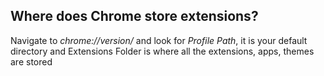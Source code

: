 ## Where does Chrome store extensions?

Navigate to *chrome://version/* and look for *Profile Path*, it is your default directory and Extensions Folder is where all the extensions, apps, themes are stored

##